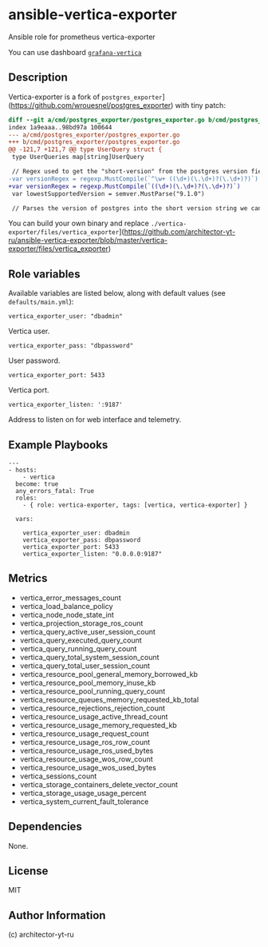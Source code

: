 # ansible-vertica-exporter
Ansible role for prometheus vertica-exporter

You can use dashboard [`grafana-vertica`](https://github.com/architector-yt-ru/grafana-vertica)

## Description

Vertica-exporter is a fork of `postgres_exporter`](https://github.com/wrouesnel/postgres_exporter) with tiny patch:

```diff
diff --git a/cmd/postgres_exporter/postgres_exporter.go b/cmd/postgres_exporter/postgres_exporter.go
index 1a9eaaa..98bd97a 100644
--- a/cmd/postgres_exporter/postgres_exporter.go
+++ b/cmd/postgres_exporter/postgres_exporter.go
@@ -121,7 +121,7 @@ type UserQuery struct {
 type UserQueries map[string]UserQuery

 // Regex used to get the "short-version" from the postgres version field.
-var versionRegex = regexp.MustCompile(`^\w+ ((\d+)(\.\d+)?(\.\d+)?)`)
+var versionRegex = regexp.MustCompile(`((\d+)(\.\d+)?(\.\d+)?)`)
 var lowestSupportedVersion = semver.MustParse("9.1.0")

 // Parses the version of postgres into the short version string we can use to

```

You can build your own binary and replace `./vertica-exporter/files/vertica_exporter`](https://github.com/architector-yt-ru/ansible-vertica-exporter/blob/master/vertica-exporter/files/vertica_exporter)

## Role variables

Available variables are listed below, along with default values (see `defaults/main.yml`):

    vertica_exporter_user: "dbadmin"

Vertica user.

    vertica_exporter_pass: "dbpassword"

User password.

    vertica_exporter_port: 5433

Vertica port.

    vertica_exporter_listen: ':9187'

Address to listen on for web interface and telemetry.

## Example Playbooks

    ---
    - hosts: 
        - vertica
      become: true
      any_errors_fatal: True
      roles:
        - { role: vertica-exporter, tags: [vertica, vertica-exporter] }

      vars:

        vertica_exporter_user: dbadmin
        vertica_exporter_pass: dbpassword
        vertica_exporter_port: 5433
        vertica_exporter_listen: "0.0.0.0:9187"

## Metrics
* vertica_error_messages_count
* vertica_load_balance_policy
* vertica_node_node_state_int
* vertica_projection_storage_ros_count
* vertica_query_active_user_session_count
* vertica_query_executed_query_count
* vertica_query_running_query_count
* vertica_query_total_system_session_count
* vertica_query_total_user_session_count
* vertica_resource_pool_general_memory_borrowed_kb
* vertica_resource_pool_memory_inuse_kb
* vertica_resource_pool_running_query_count
* vertica_resource_queues_memory_requested_kb_total
* vertica_resource_rejections_rejection_count
* vertica_resource_usage_active_thread_count
* vertica_resource_usage_memory_requested_kb
* vertica_resource_usage_request_count
* vertica_resource_usage_ros_row_count
* vertica_resource_usage_ros_used_bytes
* vertica_resource_usage_wos_row_count
* vertica_resource_usage_wos_used_bytes
* vertica_sessions_count
* vertica_storage_containers_delete_vector_count
* vertica_storage_usage_usage_percent
* vertica_system_current_fault_tolerance


## Dependencies

None.

## License

MIT

## Author Information

(c) architector-yt-ru 